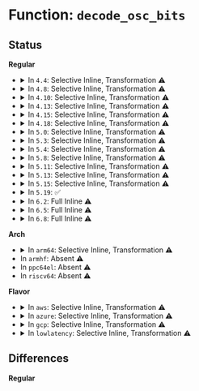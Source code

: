 # Function: <code>decode_osc_bits</code>

## Status
<b>Regular</b>
<ul>
<li>
<details>
<summary>In <code>4.4</code>: Selective Inline, Transformation ⚠️</summary>

**Collision:** Unique Static

**Inline:** Selective

**Transformation:** True

**Instances:**

```
In drivers/acpi/pci_root.c (ffffffff8148587b)
Location: drivers/acpi/pci_root.c:157
Inline: True
Direct callers:
  - drivers/acpi/pci_root.c:decode_osc_control
  - drivers/acpi/pci_root.c:acpi_pci_root_add
  - drivers/acpi/pci_root.c:acpi_pci_root_add
```
**Symbols:**

```
ffffffff8148587b-ffffffff81485947: decode_osc_bits.isra.1.constprop.3 (STB_LOCAL)
```
</details>
</li>
<li>
<details>
<summary>In <code>4.8</code>: Selective Inline, Transformation ⚠️</summary>

**Collision:** Unique Static

**Inline:** Selective

**Transformation:** True

**Instances:**

```
In drivers/acpi/pci_root.c (ffffffff814d4408)
Location: drivers/acpi/pci_root.c:157
Inline: True
Direct callers:
  - drivers/acpi/pci_root.c:acpi_pci_root_add
  - drivers/acpi/pci_root.c:acpi_pci_root_add
  - drivers/acpi/pci_root.c:decode_osc_control
```
**Symbols:**

```
ffffffff814d4408-ffffffff814d44d5: decode_osc_bits.isra.2.constprop.4 (STB_LOCAL)
```
</details>
</li>
<li>
<details>
<summary>In <code>4.10</code>: Selective Inline, Transformation ⚠️</summary>

**Collision:** Unique Static

**Inline:** Selective

**Transformation:** True

**Instances:**

```
In drivers/acpi/pci_root.c (ffffffff814f6a57)
Location: drivers/acpi/pci_root.c:157
Inline: True
Direct callers:
  - drivers/acpi/pci_root.c:acpi_pci_root_add
  - drivers/acpi/pci_root.c:acpi_pci_root_add
  - drivers/acpi/pci_root.c:decode_osc_control
```
**Symbols:**

```
ffffffff814f6a57-ffffffff814f6b24: decode_osc_bits.isra.4.constprop.6 (STB_LOCAL)
```
</details>
</li>
<li>
<details>
<summary>In <code>4.13</code>: Selective Inline, Transformation ⚠️</summary>

**Collision:** Unique Static

**Inline:** Selective

**Transformation:** True

**Instances:**

```
In drivers/acpi/pci_root.c (ffffffff81505230)
Location: drivers/acpi/pci_root.c:157
Inline: True
Direct callers:
  - drivers/acpi/pci_root.c:acpi_pci_root_add
  - drivers/acpi/pci_root.c:acpi_pci_root_add
  - drivers/acpi/pci_root.c:acpi_pci_root_add
  - drivers/acpi/pci_root.c:acpi_pci_root_add
  - drivers/acpi/pci_root.c:acpi_pci_root_add
  - drivers/acpi/pci_root.c:acpi_pci_root_add
  - drivers/acpi/pci_root.c:acpi_pci_osc_control_set
  - drivers/acpi/pci_root.c:acpi_pci_osc_control_set
```
**Symbols:**

```
ffffffff81505230-ffffffff81505309: decode_osc_bits.isra.5.constprop.7 (STB_LOCAL)
```
</details>
</li>
<li>
<details>
<summary>In <code>4.15</code>: Selective Inline, Transformation ⚠️</summary>

**Collision:** Unique Static

**Inline:** Selective

**Transformation:** True

**Instances:**

```
In drivers/acpi/pci_root.c (ffffffff81547560)
Location: drivers/acpi/pci_root.c:158
Inline: True
Direct callers:
  - drivers/acpi/pci_root.c:acpi_pci_root_add
  - drivers/acpi/pci_root.c:acpi_pci_root_add
  - drivers/acpi/pci_root.c:acpi_pci_root_add
  - drivers/acpi/pci_root.c:acpi_pci_root_add
  - drivers/acpi/pci_root.c:acpi_pci_root_add
  - drivers/acpi/pci_root.c:acpi_pci_root_add
  - drivers/acpi/pci_root.c:acpi_pci_osc_control_set
  - drivers/acpi/pci_root.c:acpi_pci_osc_control_set
```
**Symbols:**

```
ffffffff81547560-ffffffff81547639: decode_osc_bits.isra.5.constprop.7 (STB_LOCAL)
```
</details>
</li>
<li>
<details>
<summary>In <code>4.18</code>: Selective Inline, Transformation ⚠️</summary>

**Collision:** Unique Static

**Inline:** Selective

**Transformation:** True

**Instances:**

```
In drivers/acpi/pci_root.c (ffffffff8157d610)
Location: drivers/acpi/pci_root.c:159
Inline: True
Direct callers:
  - drivers/acpi/pci_root.c:acpi_pci_root_add
  - drivers/acpi/pci_root.c:acpi_pci_root_add
  - drivers/acpi/pci_root.c:acpi_pci_root_add
  - drivers/acpi/pci_root.c:acpi_pci_root_add
  - drivers/acpi/pci_root.c:acpi_pci_root_add
  - drivers/acpi/pci_root.c:acpi_pci_root_add
  - drivers/acpi/pci_root.c:acpi_pci_osc_control_set
  - drivers/acpi/pci_root.c:acpi_pci_osc_control_set
```
**Symbols:**

```
ffffffff8157d610-ffffffff8157d6f4: decode_osc_bits.isra.7 (STB_LOCAL)
```
</details>
</li>
<li>
<details>
<summary>In <code>5.0</code>: Selective Inline, Transformation ⚠️</summary>

**Collision:** Unique Static

**Inline:** Selective

**Transformation:** True

**Instances:**

```
In drivers/acpi/pci_root.c (ffffffff81595490)
Location: drivers/acpi/pci_root.c:159
Inline: True
Direct callers:
  - drivers/acpi/pci_root.c:acpi_pci_root_add
  - drivers/acpi/pci_root.c:acpi_pci_root_add
  - drivers/acpi/pci_root.c:acpi_pci_root_add
  - drivers/acpi/pci_root.c:acpi_pci_root_add
  - drivers/acpi/pci_root.c:acpi_pci_root_add
  - drivers/acpi/pci_root.c:acpi_pci_root_add
  - drivers/acpi/pci_root.c:acpi_pci_osc_control_set
  - drivers/acpi/pci_root.c:acpi_pci_osc_control_set
```
**Symbols:**

```
ffffffff81595490-ffffffff81595574: decode_osc_bits.isra.7 (STB_LOCAL)
```
</details>
</li>
<li>
<details>
<summary>In <code>5.3</code>: Selective Inline, Transformation ⚠️</summary>

**Collision:** Unique Static

**Inline:** Selective

**Transformation:** True

**Instances:**

```
In drivers/acpi/pci_root.c (0)
Location: drivers/acpi/pci_root.c:147
Inline: True
Direct callers:
  - drivers/acpi/pci_root.c:negotiate_os_control
  - drivers/acpi/pci_root.c:negotiate_os_control
  - drivers/acpi/pci_root.c:negotiate_os_control
  - drivers/acpi/pci_root.c:negotiate_os_control
  - drivers/acpi/pci_root.c:negotiate_os_control
  - drivers/acpi/pci_root.c:negotiate_os_control
  - drivers/acpi/pci_root.c:acpi_pci_osc_control_set
  - drivers/acpi/pci_root.c:acpi_pci_osc_control_set
```
**Symbols:**

```
ffffffff815c6490-ffffffff815c6522: decode_osc_bits.isra.0.constprop.0 (STB_LOCAL)
ffffffff815c6cd0-ffffffff815c6d1b: decode_osc_bits.isra.0.constprop.0.cold (STB_LOCAL)
```
</details>
</li>
<li>
<details>
<summary>In <code>5.4</code>: Selective Inline, Transformation ⚠️</summary>

**Collision:** Unique Static

**Inline:** Selective

**Transformation:** True

**Instances:**

```
In drivers/acpi/pci_root.c (0)
Location: drivers/acpi/pci_root.c:146
Inline: True
Direct callers:
  - drivers/acpi/pci_root.c:negotiate_os_control
  - drivers/acpi/pci_root.c:negotiate_os_control
  - drivers/acpi/pci_root.c:negotiate_os_control
  - drivers/acpi/pci_root.c:negotiate_os_control
  - drivers/acpi/pci_root.c:negotiate_os_control
  - drivers/acpi/pci_root.c:negotiate_os_control
  - drivers/acpi/pci_root.c:acpi_pci_osc_control_set
  - drivers/acpi/pci_root.c:acpi_pci_osc_control_set
```
**Symbols:**

```
ffffffff815e76c0-ffffffff815e7752: decode_osc_bits.isra.0.constprop.0 (STB_LOCAL)
ffffffff815e7eed-ffffffff815e7f38: decode_osc_bits.isra.0.constprop.0.cold (STB_LOCAL)
```
</details>
</li>
<li>
<details>
<summary>In <code>5.8</code>: Selective Inline, Transformation ⚠️</summary>

**Collision:** Unique Static

**Inline:** Selective

**Transformation:** True

**Instances:**

```
In drivers/acpi/pci_root.c (0)
Location: drivers/acpi/pci_root.c:148
Inline: True
Direct callers:
  - drivers/acpi/pci_root.c:negotiate_os_control
  - drivers/acpi/pci_root.c:negotiate_os_control
  - drivers/acpi/pci_root.c:negotiate_os_control
  - drivers/acpi/pci_root.c:negotiate_os_control
  - drivers/acpi/pci_root.c:negotiate_os_control
  - drivers/acpi/pci_root.c:negotiate_os_control
  - drivers/acpi/pci_root.c:acpi_pci_osc_control_set
  - drivers/acpi/pci_root.c:acpi_pci_osc_control_set
```
**Symbols:**

```
ffffffff81692b70-ffffffff81692c04: decode_osc_bits.constprop.0 (STB_LOCAL)
ffffffff81693889-ffffffff816938d4: decode_osc_bits.constprop.0.cold (STB_LOCAL)
```
</details>
</li>
<li>
<details>
<summary>In <code>5.11</code>: Selective Inline, Transformation ⚠️</summary>

**Collision:** Unique Static

**Inline:** Selective

**Transformation:** True

**Instances:**

```
In drivers/acpi/pci_root.c (0)
Location: drivers/acpi/pci_root.c:146
Inline: True
Direct callers:
  - drivers/acpi/pci_root.c:negotiate_os_control
  - drivers/acpi/pci_root.c:negotiate_os_control
  - drivers/acpi/pci_root.c:negotiate_os_control
  - drivers/acpi/pci_root.c:negotiate_os_control
  - drivers/acpi/pci_root.c:negotiate_os_control
  - drivers/acpi/pci_root.c:negotiate_os_control
  - drivers/acpi/pci_root.c:acpi_pci_osc_control_set
  - drivers/acpi/pci_root.c:acpi_pci_osc_control_set
```
**Symbols:**

```
ffffffff816b0640-ffffffff816b06d4: decode_osc_bits.constprop.0 (STB_LOCAL)
ffffffff81c018c2-ffffffff81c0190d: decode_osc_bits.constprop.0.cold (STB_LOCAL)
```
</details>
</li>
<li>
<details>
<summary>In <code>5.13</code>: Selective Inline, Transformation ⚠️</summary>

**Collision:** Unique Static

**Inline:** Selective

**Transformation:** True

**Instances:**

```
In drivers/acpi/pci_root.c (ffffffff81bf3261)
Location: drivers/acpi/pci_root.c:144
Inline: True
```
**Symbols:**

```
ffffffff81bf3261-ffffffff81bf3336: decode_osc_bits.constprop.0 (STB_LOCAL)
```
</details>
</li>
<li>
<details>
<summary>In <code>5.15</code>: Selective Inline, Transformation ⚠️</summary>

**Collision:** Unique Static

**Inline:** Selective

**Transformation:** True

**Instances:**

```
In drivers/acpi/pci_root.c (ffffffff81cefe80)
Location: drivers/acpi/pci_root.c:146
Inline: True
```
**Symbols:**

```
ffffffff81cefe80-ffffffff81ceff55: decode_osc_bits.constprop.0 (STB_LOCAL)
```
</details>
</li>
<li>
<details>
<summary>In <code>5.19</code>: ✅</summary>

```c
void decode_osc_bits(struct acpi_pci_root *root, char *msg, u32 word, struct pci_osc_bit_struct *table, int size);
```

**Collision:** Unique Static

**Inline:** No

**Transformation:** False

**Instances:**

```
In drivers/acpi/pci_root.c (ffffffff81eb7962)
Location: drivers/acpi/pci_root.c:154
Inline: False
Direct callers:
  - drivers/acpi/pci_root.c:acpi_pci_osc_control_set
  - drivers/acpi/pci_root.c:acpi_pci_osc_control_set
  - drivers/acpi/pci_root.c:acpi_pci_osc_control_set
  - drivers/acpi/pci_root.c:acpi_pci_osc_control_set
```
**Symbols:**

```
ffffffff81eb7962-ffffffff81eb7a59: decode_osc_bits (STB_LOCAL)
```
</details>
</li>
<li>
<details>
<summary>In <code>6.2</code>: Full Inline ⚠️</summary>

**Collision:** Unique Static

**Inline:** Full

**Transformation:** False

**Instances:**

```
In drivers/acpi/pci_root.c (ffffffff8196b23a)
Location: drivers/acpi/pci_root.c:154
Inline: True
Inline callers:
  - drivers/acpi/pci_root.c:acpi_pci_osc_control_set
  - drivers/acpi/pci_root.c:acpi_pci_osc_control_set
  - drivers/acpi/pci_root.c:acpi_pci_osc_control_set
```
</details>
</li>
<li>
<details>
<summary>In <code>6.5</code>: Full Inline ⚠️</summary>

**Collision:** Unique Static

**Inline:** Full

**Transformation:** False

**Instances:**

```
In drivers/acpi/pci_root.c (ffffffff819b17f2)
Location: drivers/acpi/pci_root.c:154
Inline: True
Inline callers:
  - drivers/acpi/pci_root.c:acpi_pci_osc_control_set
  - drivers/acpi/pci_root.c:acpi_pci_osc_control_set
  - drivers/acpi/pci_root.c:acpi_pci_osc_control_set
```
</details>
</li>
<li>
<details>
<summary>In <code>6.8</code>: Full Inline ⚠️</summary>

**Collision:** Unique Static

**Inline:** Full

**Transformation:** False

**Instances:**

```
In drivers/acpi/pci_root.c (ffffffff819fbcd2)
Location: drivers/acpi/pci_root.c:154
Inline: True
Inline callers:
  - drivers/acpi/pci_root.c:acpi_pci_osc_control_set
  - drivers/acpi/pci_root.c:acpi_pci_osc_control_set
  - drivers/acpi/pci_root.c:acpi_pci_osc_control_set
```
</details>
</li>
</ul>
<b>Arch</b>
<ul>
<li>
<details>
<summary>In <code>arm64</code>: Selective Inline, Transformation ⚠️</summary>

**Collision:** Unique Static

**Inline:** Selective

**Transformation:** True

**Instances:**

```
In drivers/acpi/pci_root.c (ffff800010774a10)
Location: drivers/acpi/pci_root.c:146
Inline: True
Direct callers:
  - drivers/acpi/pci_root.c:acpi_pci_root_add
  - drivers/acpi/pci_root.c:acpi_pci_root_add
  - drivers/acpi/pci_root.c:acpi_pci_root_add
  - drivers/acpi/pci_root.c:acpi_pci_root_add
  - drivers/acpi/pci_root.c:acpi_pci_root_add
  - drivers/acpi/pci_root.c:acpi_pci_osc_control_set
  - drivers/acpi/pci_root.c:acpi_pci_osc_control_set
```
**Symbols:**

```
ffff800010774a10-ffff800010774b0c: decode_osc_bits.isra.0.constprop.0 (STB_LOCAL)
```
</details>
</li>
<li>
In <code>armhf</code>: Absent ⚠️
</li>
<li>
In <code>ppc64el</code>: Absent ⚠️
</li>
<li>
In <code>riscv64</code>: Absent ⚠️
</li>
</ul>
<b>Flavor</b>
<ul>
<li>
<details>
<summary>In <code>aws</code>: Selective Inline, Transformation ⚠️</summary>

**Collision:** Unique Static

**Inline:** Selective

**Transformation:** True

**Instances:**

```
In drivers/acpi/pci_root.c (0)
Location: drivers/acpi/pci_root.c:146
Inline: True
Direct callers:
  - drivers/acpi/pci_root.c:negotiate_os_control
  - drivers/acpi/pci_root.c:negotiate_os_control
  - drivers/acpi/pci_root.c:negotiate_os_control
  - drivers/acpi/pci_root.c:negotiate_os_control
  - drivers/acpi/pci_root.c:negotiate_os_control
  - drivers/acpi/pci_root.c:negotiate_os_control
  - drivers/acpi/pci_root.c:acpi_pci_osc_control_set
  - drivers/acpi/pci_root.c:acpi_pci_osc_control_set
```
**Symbols:**

```
ffffffff815d89a0-ffffffff815d8a32: decode_osc_bits.isra.0.constprop.0 (STB_LOCAL)
ffffffff815d91cd-ffffffff815d9218: decode_osc_bits.isra.0.constprop.0.cold (STB_LOCAL)
```
</details>
</li>
<li>
<details>
<summary>In <code>azure</code>: Selective Inline, Transformation ⚠️</summary>

**Collision:** Unique Static

**Inline:** Selective

**Transformation:** True

**Instances:**

```
In drivers/acpi/pci_root.c (0)
Location: drivers/acpi/pci_root.c:146
Inline: True
Direct callers:
  - drivers/acpi/pci_root.c:negotiate_os_control
  - drivers/acpi/pci_root.c:negotiate_os_control
  - drivers/acpi/pci_root.c:negotiate_os_control
  - drivers/acpi/pci_root.c:negotiate_os_control
  - drivers/acpi/pci_root.c:negotiate_os_control
  - drivers/acpi/pci_root.c:negotiate_os_control
  - drivers/acpi/pci_root.c:acpi_pci_osc_control_set
  - drivers/acpi/pci_root.c:acpi_pci_osc_control_set
```
**Symbols:**

```
ffffffff815c2590-ffffffff815c2622: decode_osc_bits.isra.0.constprop.0 (STB_LOCAL)
ffffffff815c2dbd-ffffffff815c2e08: decode_osc_bits.isra.0.constprop.0.cold (STB_LOCAL)
```
</details>
</li>
<li>
<details>
<summary>In <code>gcp</code>: Selective Inline, Transformation ⚠️</summary>

**Collision:** Unique Static

**Inline:** Selective

**Transformation:** True

**Instances:**

```
In drivers/acpi/pci_root.c (0)
Location: drivers/acpi/pci_root.c:146
Inline: True
Direct callers:
  - drivers/acpi/pci_root.c:negotiate_os_control
  - drivers/acpi/pci_root.c:negotiate_os_control
  - drivers/acpi/pci_root.c:negotiate_os_control
  - drivers/acpi/pci_root.c:negotiate_os_control
  - drivers/acpi/pci_root.c:negotiate_os_control
  - drivers/acpi/pci_root.c:negotiate_os_control
  - drivers/acpi/pci_root.c:acpi_pci_osc_control_set
  - drivers/acpi/pci_root.c:acpi_pci_osc_control_set
```
**Symbols:**

```
ffffffff815db9a0-ffffffff815dba32: decode_osc_bits.isra.0.constprop.0 (STB_LOCAL)
ffffffff815dc1cd-ffffffff815dc218: decode_osc_bits.isra.0.constprop.0.cold (STB_LOCAL)
```
</details>
</li>
<li>
<details>
<summary>In <code>lowlatency</code>: Selective Inline, Transformation ⚠️</summary>

**Collision:** Unique Static

**Inline:** Selective

**Transformation:** True

**Instances:**

```
In drivers/acpi/pci_root.c (0)
Location: drivers/acpi/pci_root.c:146
Inline: True
Direct callers:
  - drivers/acpi/pci_root.c:negotiate_os_control
  - drivers/acpi/pci_root.c:negotiate_os_control
  - drivers/acpi/pci_root.c:negotiate_os_control
  - drivers/acpi/pci_root.c:negotiate_os_control
  - drivers/acpi/pci_root.c:negotiate_os_control
  - drivers/acpi/pci_root.c:negotiate_os_control
  - drivers/acpi/pci_root.c:acpi_pci_osc_control_set
  - drivers/acpi/pci_root.c:acpi_pci_osc_control_set
```
**Symbols:**

```
ffffffff815f5860-ffffffff815f58f2: decode_osc_bits.isra.0.constprop.0 (STB_LOCAL)
ffffffff815f608d-ffffffff815f60d8: decode_osc_bits.isra.0.constprop.0.cold (STB_LOCAL)
```
</details>
</li>
</ul>

## Differences
<b>Regular</b>
<ul>
</ul>
